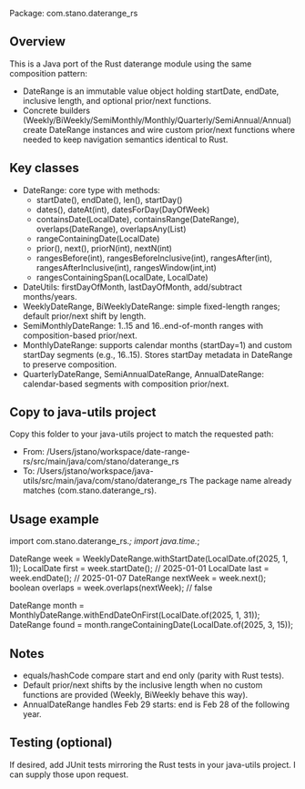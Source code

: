 Package: com.stano.daterange_rs

Overview
--------
This is a Java port of the Rust daterange module using the same composition pattern:
- DateRange is an immutable value object holding startDate, endDate, inclusive length, and optional prior/next functions.
- Concrete builders (Weekly/BiWeekly/SemiMonthly/Monthly/Quarterly/SemiAnnual/Annual) create DateRange instances and wire custom prior/next functions where needed to keep navigation semantics identical to Rust.

Key classes
-----------
- DateRange: core type with methods:
  - startDate(), endDate(), len(), startDay()
  - dates(), dateAt(int), datesForDay(DayOfWeek)
  - containsDate(LocalDate), containsRange(DateRange), overlaps(DateRange), overlapsAny(List<DateRange>)
  - rangeContainingDate(LocalDate)
  - prior(), next(), priorN(int), nextN(int)
  - rangesBefore(int), rangesBeforeInclusive(int), rangesAfter(int), rangesAfterInclusive(int), rangesWindow(int,int)
  - rangesContainingSpan(LocalDate, LocalDate)
- DateUtils: firstDayOfMonth, lastDayOfMonth, add/subtract months/years.
- WeeklyDateRange, BiWeeklyDateRange: simple fixed-length ranges; default prior/next shift by length.
- SemiMonthlyDateRange: 1..15 and 16..end-of-month ranges with composition-based prior/next.
- MonthlyDateRange: supports calendar months (startDay=1) and custom startDay segments (e.g., 16..15). Stores startDay metadata in DateRange to preserve composition.
- QuarterlyDateRange, SemiAnnualDateRange, AnnualDateRange: calendar-based segments with composition prior/next.

Copy to java-utils project
--------------------------
Copy this folder to your java-utils project to match the requested path:
- From: /Users/jstano/workspace/date-range-rs/src/main/java/com/stano/daterange_rs
- To:   /Users/jstano/workspace/java-utils/src/main/java/com/stano/daterange_rs
The package name already matches (com.stano.daterange_rs).

Usage example
-------------
import com.stano.daterange_rs.*;
import java.time.*;

DateRange week = WeeklyDateRange.withStartDate(LocalDate.of(2025, 1, 1));
LocalDate first = week.startDate(); // 2025-01-01
LocalDate last  = week.endDate();   // 2025-01-07
DateRange nextWeek = week.next();
boolean overlaps = week.overlaps(nextWeek); // false

DateRange month = MonthlyDateRange.withEndDateOnFirst(LocalDate.of(2025, 1, 31));
DateRange found = month.rangeContainingDate(LocalDate.of(2025, 3, 15));

Notes
-----
- equals/hashCode compare start and end only (parity with Rust tests).
- Default prior/next shifts by the inclusive length when no custom functions are provided (Weekly, BiWeekly behave this way).
- AnnualDateRange handles Feb 29 starts: end is Feb 28 of the following year.

Testing (optional)
------------------
If desired, add JUnit tests mirroring the Rust tests in your java-utils project. I can supply those upon request.
